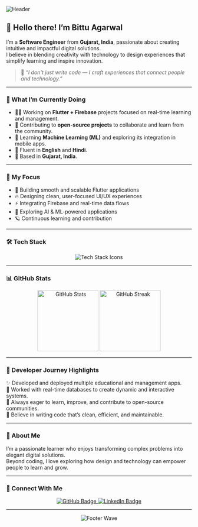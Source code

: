 <!-- 🌌 Bittu Agarwal | Software Engineer | Flutter | Firebase | ML Enthusiast -->

![Header](https://capsule-render.vercel.app/api?type=waving&color=0:000000,100:1e1e2f&height=220&section=header&text=Bittu%20Agarwal%20🚀&fontColor=ffffff&fontSize=45&animation=twinkling)

## 👋 Hello there! I’m Bittu Agarwal  
I’m a **Software Engineer** from **Gujarat, India**, passionate about creating intuitive and impactful digital solutions.  
I believe in blending creativity with technology to design experiences that simplify learning and inspire innovation.

> 💫 *“I don't just write code — I craft experiences that connect people and technology.”*

---

### 🚀 What I’m Currently Doing
- 👨‍💻 Working on **Flutter + Firebase** projects focused on real-time learning and management.  
- 🤝 Contributing to **open-source projects** to collaborate and learn from the community.  
- 🧠 Learning **Machine Learning (ML)** and exploring its integration in mobile apps.  
- 💬 Fluent in **English** and **Hindi**.  
- 📍 Based in **Gujarat, India**.  

---

### 🧭 My Focus  
- 🚀 Building smooth and scalable Flutter applications  
- 🔥 Designing clean, user-focused UI/UX experiences  
- ⚡ Integrating Firebase and real-time data flows  
- 🌱 Exploring AI & ML-powered applications  
- 🪐 Continuous learning and contribution  

---

### 🛠 Tech Stack  
<p align="center">
  <img src="https://skillicons.dev/icons?i=flutter,firebase,python,java,html,css,mysql,git,github,vscode&theme=dark" alt="Tech Stack Icons">
</p>

---

### 📊 GitHub Stats  
<p align="center">
  <img src="https://github-readme-stats.vercel.app/api?username=BittuAgarwal1237&show_icons=true&theme=tokyonight&hide_border=true&bg_color=0d1117&title_color=79ff97&icon_color=79ff97" height="165" alt="GitHub Stats">
  <img src="https://streak-stats.demolab.com?user=BittuAgarwal1237&theme=tokyonight&hide_border=true" height="165" alt="GitHub Streak">
</p>

---

### 💼 Developer Journey Highlights  
✨ Developed and deployed multiple educational and management apps.  
🌌 Worked with real-time databases to create dynamic and interactive systems.  
🌱 Always eager to learn, improve, and contribute to open-source communities.  
🧩 Believe in writing code that’s clean, efficient, and maintainable.  

---

### 🌠 About Me  
I’m a passionate learner who enjoys transforming complex problems into elegant digital solutions.  
Beyond coding, I love exploring how design and technology can empower people to learn and grow.

---

### 🤝 Connect With Me  

<p align="center">
  <a href="https://github.com/BittuAgarwal1237" target="_blank">
    <img src="https://img.shields.io/badge/GitHub-BittuAgarwal1237-181717?style=for-the-badge&logo=github" alt="GitHub Badge">
  </a>
  <a href="https://www.linkedin.com/in/bittu-agarwal-296904373/" target="_blank">
    <img src="https://img.shields.io/badge/LinkedIn-Bittu%20Agarwal-blue?style=for-the-badge&logo=linkedin" alt="LinkedIn Badge">
  </a>
</p>

---

<p align="center">
  <img src="https://capsule-render.vercel.app/api?type=waving&color=0:1e1e2f,100:000000&height=100&section=footer" alt="Footer Wave">
</p>

